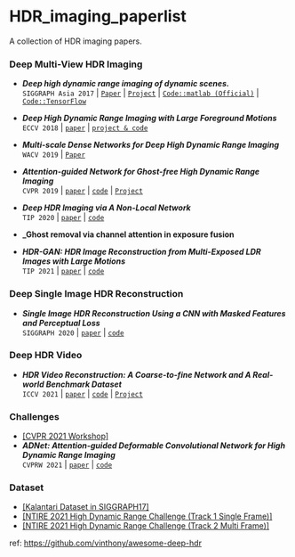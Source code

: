# HDR_imaging_paperlist

A collection of HDR imaging papers.




### Deep Multi-View HDR Imaging

* **_Deep high dynamic range imaging of dynamic scenes._** <br>
  `SIGGRAPH Asia 2017` | [`Paper`](https://cseweb.ucsd.edu/~viscomp/projects/SIG17HDR/PaperData/SIGGRAPH17_HDR.pdf) | [`Project`](http://viscomp.ucsd.edu/projects/SIG17HDR/) | [`Code::matlab (Official)`](https://cseweb.ucsd.edu/~viscomp/projects/SIG17HDR/PaperData/SIGGRAPH17_HDR_Code_v1.0.zip) | [`Code::TensorFlow`](https://github.com/TH3CHARLie/deep-high-dynamic-range)<br>

* **_Deep High Dynamic Range Imaging with Large Foreground Motions_**  <br>
  `ECCV 2018` | [`paper`](https://www.ecva.net/papers/eccv_2018/papers_ECCV/papers/Shangzhe_Wu_Deep_High_Dynamic_ECCV_2018_paper.pdf) | [`project & code`](https://elliottwu.com/projects/hdr/)

* **_Multi-scale Dense Networks for Deep High Dynamic Range Imaging_** <br>
  `WACV 2019`  | [`Paper`](https://ieeexplore.ieee.org/document/8658831)

* **_Attention-guided Network for Ghost-free High Dynamic Range Imaging_** <br>
  `CVPR 2019` | [`paper`](https://arxiv.org/abs/1904.10293) | [`code`](https://github.com/qingsenyangit/AHDRNet) | [`Project`](https://donggong1.github.io/ahdr.html)

* **_Deep HDR Imaging via A Non-Local Network_** <br>
  `TIP 2020` | [`paper`](https://ieeexplore.ieee.org/abstract/document/8989959) | [`code`](https://github.com/tuvovan/NHDRRNet)

* **_Ghost removal via channel attention in exposure fusion**

  

* **_HDR-GAN: HDR Image Reconstruction from Multi-Exposed LDR Images with Large Motions_** <br>
  `TIP 2021` | [`paper`](https://arxiv.org/abs/2007.01628) | [`code`](https://github.com/nonu116/HDR-GAN)

### Deep Single Image HDR Reconstruction

* **_Single Image HDR Reconstruction Using a CNN with Masked Features and Perceptual Loss_** <br>
  `SIGGRAPH 2020` | [`paper`](https://arxiv.org/abs/2005.07335) | [`code`](https://github.com/marcelsan/Deep-HdrReconstruction)


### Deep HDR Video
* **_HDR Video Reconstruction: A Coarse-to-fine Network and A Real-world Benchmark Dataset_** <br>
  `ICCV 2021` | [`paper`](https://arxiv.org/abs/2103.14943) | [`code`](https://github.com/guanyingc/DeepHDRVideo) | [`Project`](https://guanyingc.github.io/DeepHDRVideo/)


### Challenges
* [[CVPR 2021 Workshop]](https://arxiv.org/abs/2106.01439)
* **_ADNet: Attention-guided Deformable Convolutional Network for High Dynamic Range Imaging_** <br>
  `CVPRW 2021` | [`paper`](https://arxiv.org/pdf/2105.10697.pdf) | [`code`](https://github.com/liuzhen03/ADNet)

### Dataset

* [[Kalantari Dataset in SIGGRAPH17]](https://cseweb.ucsd.edu/~viscomp/projects/SIG17HDR/)
* [[NTIRE 2021 High Dynamic Range Challenge (Track 1 Single Frame)]](https://competitions.codalab.org/competitions/28161#participate-get-data)
* [[NTIRE 2021 High Dynamic Range Challenge (Track 2 Multi Frame)]](https://competitions.codalab.org/competitions/28162)



ref:
https://github.com/vinthony/awesome-deep-hdr
